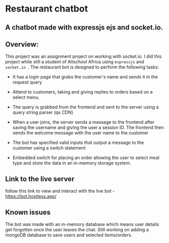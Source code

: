 # Restaurant chatbot

## A chatbot made with expressjs ejs and socket.io.

## Overview: 
This project was an assignment project on working with socket.io. I did this project while still a student of Altschool Africa using `expressjs` and `socket.io `.  The restaurant bot is designed to perform the following tasks:


* It has a login page that grabs the customer's name and sends it in the request query
  
* Attend to customers, taking and giving replies to orders based on a select menu.

* The query is grabbed from the frontend and sent to the server using a query string parser (qs CDN)

* When a user joins, the server sends a message to the frontend after saving the username and giving the user a session ID. The frontend then sends the welcome message with the user name to the customer

* The bot has specified valid inputs that output a message to the customer using a switch statement

* Embedded switch for placing an order allowing the user to select meal type and store the data in an in-memory storage system.


## Link to the live server
follow this link to view and interact with the live bot - https://bot.hostless.app/
 
## Known issues
The bot was made with an in-memory database which means user details get forgotten once the user leaves the chat. Still working on adding a mongoDB database to save users and selected items/orders.

  
